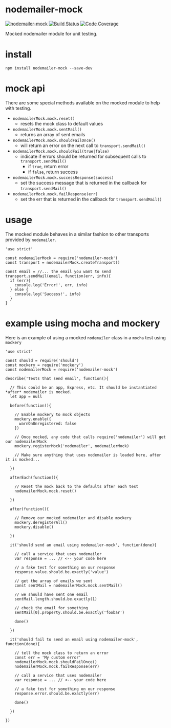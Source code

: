 # nodemailer-mock

[![nodemailer-mock](https://img.shields.io/npm/v/nodemailer-mock.svg)](https://www.npmjs.com/package/nodemailer-mock)
[![Build Status](https://jenkins.doublesharp.com/buildStatus/icon?job=nodemailer-mock)](https://jenkins.doublesharp.com/job/nodemailer-mock/)
[![Code Coverage](https://jenkins.doublesharp.com/userContent/badges/coverage/nodemailer-mock.svg)](https://jenkins.doublesharp.com/job/nodemailer-mock/)

Mocked nodemailer module for unit testing.

# install

```
npm install nodemailer-mock --save-dev
```

# mock api
There are some special methods available on the mocked module to help with testing.

* `nodemailerMock.mock.reset()`
  * resets the mock class to default values
* `nodemailerMock.mock.sentMail()`
  * returns an array of sent emails
* `nodemailerMock.mock.shouldFailOnce()`
  * will return an error on the next call to `transport.sendMail()`
* `nodemailerMock.mock.shouldFail(true|false)`
  * indicate if errors should be returned for subsequent calls to `transport.sendMail()`
    * if `true`, return error
    * if `false`, return success
* `nodemailerMock.mock.successResponse(success)`
  * set the success message that is returned in the callback for `transport.sendMail()`
* `nodemailerMock.mock.failResponse(err)`
  * set the err that is returned in the callback for `transport.sendMail()`

# usage
The mocked module behaves in a similar fashion to other transports provided by `nodemailer`.

```
'use strict'

const nodemailerMock = require('nodemailer-mock')
const transport = nodemailerMock.createTransport()

const email = //... the email you want to send
transport.sendMail(email, function(err, info){
  if (err){
    console.log('Error!', err, info)
  } else {
    console.log('Success!', info)
  }
}
```

# example using mocha and mockery
Here is an example of using a mocked `nodemailer` class in a `mocha` test using `mockery`

```
'use strict'

const should = require('should')
const mockery = require('mockery')
const nodemailerMock = require('nodemailer-mock')

describe('Tests that send email', function(){

  // This could be an app, Express, etc. It should be instantiated *after* nodemailer is mocked.
  let app = null

  before(function(){

    // Enable mockery to mock objects
    mockery.enable({
      warnOnUnregistered: false
    })
    
    // Once mocked, any code that calls require('nodemailer') will get our nodemailerMock
    mockery.registerMock('nodemailer', nodemailerMock)
    
    // Make sure anything that uses nodemailer is loaded here, after it is mocked...

  })
  
  afterEach(function(){

    // Reset the mock back to the defaults after each test
    nodemailerMock.mock.reset()

  })
  
  after(function(){

    // Remove our mocked nodemailer and disable mockery
    mockery.deregisterAll()
    mockery.disable()

  })
  
  it('should send an email using nodemailer-mock', function(done){

    // call a service that uses nodemailer
    var response = ... // <-- your code here
    
    // a fake test for something on our response
    response.value.should.be.exactly('value')
    
    // get the array of emails we sent
    const sentMail = nodemailerMock.mock.sentMail()
    
    // we should have sent one email
    sentMail.length.should.be.exactly(1)
    
    // check the email for something
    sentMail[0].property.should.be.exactly('foobar')
    
    done()

  })
  
  it('should fail to send an email using nodemailer-mock', function(done){

    // tell the mock class to return an error
    const err = 'My custom error'
    nodemailerMock.mock.shouldFailOnce()
    nodemailerMock.mock.failResponse(err)
  
    // call a service that uses nodemailer
    var response = ... // <-- your code here
    
    // a fake test for something on our response
    response.error.should.be.exactly(err)
    
    done()
    
  })

})
```
